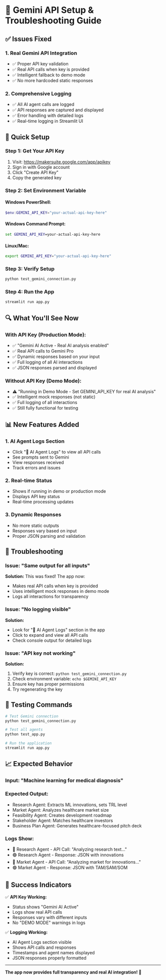 # 🔧 Gemini API Setup & Troubleshooting Guide

## ✅ Issues Fixed

### 1. **Real Gemini API Integration**

- ✅ Proper API key validation
- ✅ Real API calls when key is provided
- ✅ Intelligent fallback to demo mode
- ✅ No more hardcoded static responses

### 2. **Comprehensive Logging**

- ✅ All AI agent calls are logged
- ✅ API responses are captured and displayed
- ✅ Error handling with detailed logs
- ✅ Real-time logging in Streamlit UI

## 🚀 Quick Setup

### Step 1: Get Your API Key

1. Visit: https://makersuite.google.com/app/apikey
2. Sign in with Google account
3. Click "Create API Key"
4. Copy the generated key

### Step 2: Set Environment Variable

#### Windows PowerShell:

```powershell
$env:GEMINI_API_KEY="your-actual-api-key-here"
```

#### Windows Command Prompt:

```cmd
set GEMINI_API_KEY=your-actual-api-key-here
```

#### Linux/Mac:

```bash
export GEMINI_API_KEY="your-actual-api-key-here"
```

### Step 3: Verify Setup

```bash
python test_gemini_connection.py
```

### Step 4: Run the App

```bash
streamlit run app.py
```

## 🔍 What You'll See Now

### **With API Key (Production Mode):**

- ✅ "Gemini AI Active - Real AI analysis enabled"
- ✅ Real API calls to Gemini Pro
- ✅ Dynamic responses based on your input
- ✅ Full logging of all AI interactions
- ✅ JSON responses parsed and displayed

### **Without API Key (Demo Mode):**

- ⚠️ "Running in Demo Mode - Set GEMINI_API_KEY for real AI analysis"
- ✅ Intelligent mock responses (not static)
- ✅ Full logging of all interactions
- ✅ Still fully functional for testing

## 📊 New Features Added

### 1. **AI Agent Logs Section**

- Click "🤖 AI Agent Logs" to view all API calls
- See prompts sent to Gemini
- View responses received
- Track errors and issues

### 2. **Real-time Status**

- Shows if running in demo or production mode
- Displays API key status
- Real-time processing updates

### 3. **Dynamic Responses**

- No more static outputs
- Responses vary based on input
- Proper JSON parsing and validation

## 🐛 Troubleshooting

### Issue: "Same output for all inputs"

**Solution:** This was fixed! The app now:

- Makes real API calls when key is provided
- Uses intelligent mock responses in demo mode
- Logs all interactions for transparency

### Issue: "No logging visible"

**Solution:**

- Look for "🤖 AI Agent Logs" section in the app
- Click to expand and view all API calls
- Check console output for detailed logs

### Issue: "API key not working"

**Solution:**

1. Verify key is correct: `python test_gemini_connection.py`
2. Check environment variable: `echo $GEMINI_API_KEY`
3. Ensure key has proper permissions
4. Try regenerating the key

## 🧪 Testing Commands

```bash
# Test Gemini connection
python test_gemini_connection.py

# Test all agents
python test_app.py

# Run the application
streamlit run app.py
```

## 📈 Expected Behavior

### **Input:** "Machine learning for medical diagnosis"

### **Expected Output:**

- Research Agent: Extracts ML innovations, sets TRL level
- Market Agent: Analyzes healthcare market size
- Feasibility Agent: Creates development roadmap
- Stakeholder Agent: Matches healthcare investors
- Business Plan Agent: Generates healthcare-focused pitch deck

### **Logs Show:**

- 🔵 Research Agent - API Call: "Analyzing research text..."
- 🟢 Research Agent - Response: JSON with innovations
- 🔵 Market Agent - API Call: "Analyzing market for innovations..."
- 🟢 Market Agent - Response: JSON with TAM/SAM/SOM

## 🎯 Success Indicators

✅ **API Key Working:**

- Status shows "Gemini AI Active"
- Logs show real API calls
- Responses vary with different inputs
- No "DEMO MODE" warnings in logs

✅ **Logging Working:**

- AI Agent Logs section visible
- Shows API calls and responses
- Timestamps and agent names displayed
- JSON responses properly formatted

---

**The app now provides full transparency and real AI integration! 🚀**
